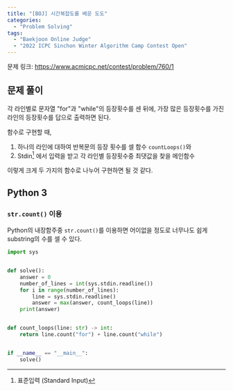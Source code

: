```yaml
---
title: "[BOJ] 시간복잡도를 배운 도도"
categories:
  - "Problem Solving"
tags:
  - "Baekjoon Online Judge"
  - "2022 ICPC Sinchon Winter Algorithm Camp Contest Open"
---
```


문제 링크: <https://www.acmicpc.net/contest/problem/760/1>


## 문제 풀이

각 라인별로 문자열 "for"과 "while"의 등장횟수를 센 뒤에,
가장 많은 등장횟수를 가진 라인의 등장횟수를 답으로 출력하면 된다.

함수로 구현할 때,
1. 하나의 라인에 대하여 반복문의 등장 횟수를 셀 함수 `countLoops()`와
2. Stdin[^1] 에서 입력을 받고 각 라인별 등장횟수중 최댓값을 찾을 메인함수

[^1]: 표준입력 (Standard Input)

이렇게 크게 두 가지의 함수로 나누어 구현하면 될 것 같다.


## Python 3

### `str.count()` 이용

Python의 내장함주중 `str.count()`를 이용하면 어이없을 정도로 너무나도 쉽게 substring의 수를 셀 수 있다.


```python
import sys


def solve():
    answer = 0
    number_of_lines = int(sys.stdin.readline())
    for i in range(number_of_lines):
        line = sys.stdin.readline()
        answer = max(answer, count_loops(line))
    print(answer)


def count_loops(line: str) -> int:
    return line.count("for") + line.count("while")


if __name__ == "__main__":
    solve()
```
